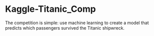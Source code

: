 # Kaggle-Titanic_Comp
The competition is simple: use machine learning to create a model that predicts which passengers survived the Titanic shipwreck.
